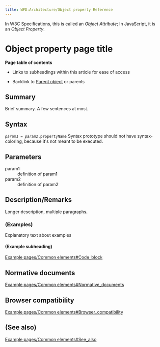 ```yaml
---
title: WPD:Architecture/Object property Reference
---
```

<p>In W3C Specifications, this is called an <i>Object Attribute</i>; In JavaScript, it is an <i>Object Property</i>. 
</p>
<h1><span class="mw-headline" id="Object_property_page_title">Object property page title</span></h1>
<p><b>Page table of contents</b>
</p>
<ul><li> Links to subheadings within this article for ease of access</li></ul>
<ul><li> Backlink to <a href="/w/index.php?title=Example_pages/API_Reference_page&amp;action=edit&amp;redlink=1" class="new" title="Example pages/API Reference page (page does not exist)">Parent object</a> or parents</li></ul>
<h2><span class="mw-headline" id="Summary">Summary</span></h2>
<p>Brief summary. A few sentences at most.
</p>
<h2><span class="mw-headline" id="Syntax">Syntax</span></h2>
<p><code><var>param1</var> = <var>param2</var>.propertyName</code>
Syntax prototype should not have syntax-coloring, because it's not meant to be executed.
</p>
<h2><span class="mw-headline" id="Parameters">Parameters</span></h2>
<dl><dt>param1</dt>
<dd> definition of param1</dd>
<dt>param2</dt>
<dd> definition of param2</dd></dl>
<h2><span class="mw-headline" id="Description.2FRemarks">Description/Remarks</span></h2>
<p>Longer description, multiple paragraphs.
</p>
<h3><span class="mw-headline" id=".28Examples.29">(Examples)</span></h3>
<p>Explanatory text about examples
</p>
<h4><span class="mw-headline" id=".28Example_subheading.29">(Example subheading)</span></h4>
<p><a href="/w/index.php?title=Example_pages/Common_elements&amp;action=edit&amp;redlink=1" class="new" title="Example pages/Common elements (page does not exist)">Example pages/Common elements#Code_block</a>
</p>
<h2><span class="mw-headline" id="Normative_documents">Normative documents</span></h2>
<p><a href="/w/index.php?title=Example_pages/Common_elements&amp;action=edit&amp;redlink=1" class="new" title="Example pages/Common elements (page does not exist)">Example pages/Common elements#Normative_documents</a>
</p>
<h2><span class="mw-headline" id="Browser_compatibility">Browser compatibility</span></h2>
<p><a href="/w/index.php?title=Example_pages/Common_elements&amp;action=edit&amp;redlink=1" class="new" title="Example pages/Common elements (page does not exist)">Example pages/Common elements#Browser_compatibility</a>
</p>
<h2><span class="mw-headline" id=".28See_also.29">(See also)</span></h2>
<p><a href="/w/index.php?title=Example_pages/Common_elements&amp;action=edit&amp;redlink=1" class="new" title="Example pages/Common elements (page does not exist)">Example pages/Common elements#See_also</a>
</p>
<!-- Saved in parser cache with key wpwiki:pcache:idhash:50-0!*!0!!*!*!*!esi=1 and timestamp 20150731181058 and revision id 95
 -->
